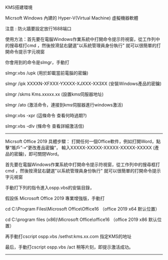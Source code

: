 KMS搭建環境

Micrsoft Windows 內建的 Hyper-V(Virtual Machine) 虛擬機器軟體

   
注意 : 防火牆要設定放行1688端口


使用方法：首先要在電腦Windows作業系統中打開命令提示符視窗，從工作列中的搜尋框打cmd ，然後按滑鼠右鍵選"以系統管理員身份執行" 就可以很簡單的打開命令提示字元視窗


你會用到的命令是slmgr，手動打

slmgr.vbs /upk (用於卸載當前電腦的密鑰)

slmgr /ipk XXXXN-XFXXX-YXXXX-XJXXX-XX3XX (安裝Windows產品的密鑰)

slmgr /skms Kms.xxxxx.xx (設置kms伺服器地址)

slmgr /ato (激活命令，連接到kms伺服器進行windows激活)

slmgr.vbs -xpr  (這條命令 查看何時過期?)

slmgr.vbs -dlv  (條命令 查看詳細激活信)

------------------------------------------------------------------------------------------------------------------------------------------

Micrsoft Office 2019 具體步驟：
打開任何一個Office軟件，例如打開Word，點擊“賬戶”⇢“更改產品密鑰”， 輸入XXXXX-XXXXX-XXXXX-XXXXX-XXXXX (產品的密鑰)，即可關閉Word。

首先要在電腦Windows作業系統中打開命令提示符視窗，從工作列中的搜尋框打cmd ，然後按滑鼠右鍵選"以系統管理員身份執行" 就可以很簡單的打開命令提示字元視窗

手動打下列的指令進入ospp.vbs的安裝目錄，

假設係 Microsoft Office 2019 專業增強版，手動打

cd C:\Program Files\Microsoft Office\Office16       （office 2019 x64 默认位置）

cd C:\program files (x86)\Microsoft Office\office16 （office 2019 x86 默认位置）

再手動打cscript ospp.vbs /sethst:kms.xx.com            指定KMS的地址

最后，手動打cscript ospp.vbs /act 稍等片刻，即提示激活成功。

-------------------------------------------------------------------------------------------------------------------------------------------------
